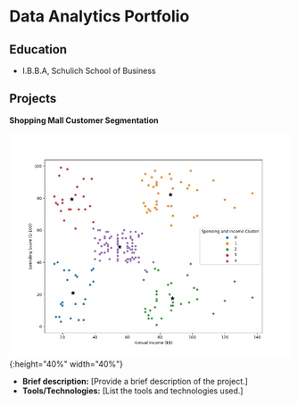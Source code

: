 # Data Analytics Portfolio

## Education
- I.B.B.A, Schulich School of Business

## Projects
**Shopping Mall Customer Segmentation**

[![Project Image](https://github.com/SanthoshPaval/Data-Analytics-Portfolio/blob/main/clustering_bivariate_analysis.png)](https://github.com/SanthoshPaval/Data-Analytics-Portfolio/blob/main/Beige%20Simple%20Photo%20Signature%20Twitter%20Profile%20Picture.png){:height="40%" width="40%"}

   - **Brief description:** [Provide a brief description of the project.]
   - **Tools/Technologies:** [List the tools and technologies used.]
